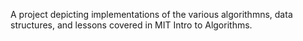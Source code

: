 A project depicting implementations of the various algorithmns, data structures, and lessons covered in MIT Intro to Algorithms.